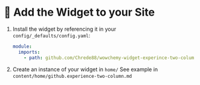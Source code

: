 # 🌈 Add the Widget to your Site

1. Install the widget by referencing it in your `config/_defaults/config.yaml`:
   ```yaml
   module:
     imports:
       - path: github.com/Chrede88/wowchemy-widget-experince-two-column
   ```
1. Create an instance of your widget in `home/`
   See example in `content/home/github.experience-two-column.md`
